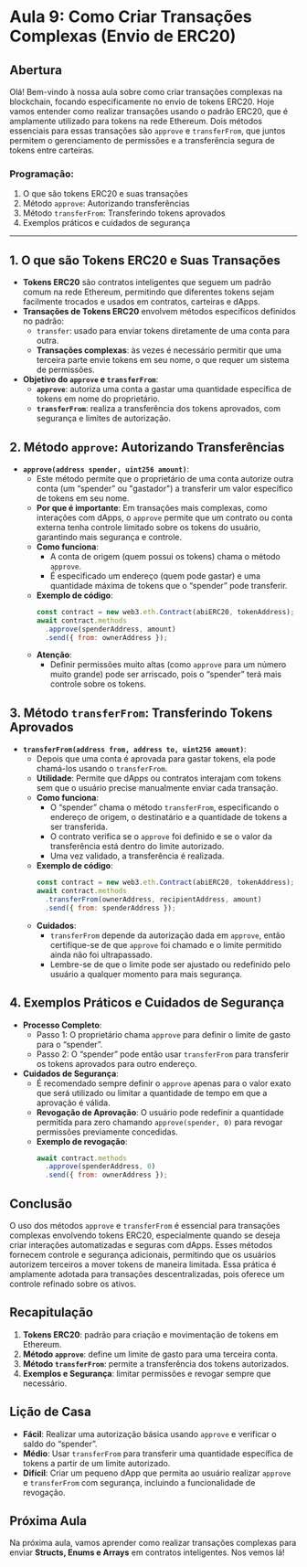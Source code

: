 # Aula 9: **Como Criar Transações Complexas (Envio de ERC20)**

## Abertura

Olá! Bem-vindo à nossa aula sobre como criar transações complexas na blockchain, focando especificamente no envio de tokens ERC20. Hoje vamos entender como realizar transações usando o padrão ERC20, que é amplamente utilizado para tokens na rede Ethereum. Dois métodos essenciais para essas transações são `approve` e `transferFrom`, que juntos permitem o gerenciamento de permissões e a transferência segura de tokens entre carteiras.

### Programação:

1. O que são tokens ERC20 e suas transações
2. Método `approve`: Autorizando transferências
3. Método `transferFrom`: Transferindo tokens aprovados
4. Exemplos práticos e cuidados de segurança

---

## 1. O que são Tokens ERC20 e Suas Transações

- **Tokens ERC20** são contratos inteligentes que seguem um padrão comum na rede Ethereum, permitindo que diferentes tokens sejam facilmente trocados e usados em contratos, carteiras e dApps.
- **Transações de Tokens ERC20** envolvem métodos específicos definidos no padrão:
  - `transfer`: usado para enviar tokens diretamente de uma conta para outra.
  - **Transações complexas**: às vezes é necessário permitir que uma terceira parte envie tokens em seu nome, o que requer um sistema de permissões.
- **Objetivo do `approve` e `transferFrom`**:
  - **`approve`**: autoriza uma conta a gastar uma quantidade específica de tokens em nome do proprietário.
  - **`transferFrom`**: realiza a transferência dos tokens aprovados, com segurança e limites de autorização.

## 2. Método `approve`: Autorizando Transferências

- **`approve(address spender, uint256 amount)`**:
  - Este método permite que o proprietário de uma conta autorize outra conta (um “spender” ou "gastador") a transferir um valor específico de tokens em seu nome.
  - **Por que é importante**: Em transações mais complexas, como interações com dApps, o `approve` permite que um contrato ou conta externa tenha controle limitado sobre os tokens do usuário, garantindo mais segurança e controle.
  - **Como funciona**:
    - A conta de origem (quem possui os tokens) chama o método `approve`.
    - É especificado um endereço (quem pode gastar) e uma quantidade máxima de tokens que o “spender” pode transferir.
  - **Exemplo de código**:
    ```javascript
    const contract = new web3.eth.Contract(abiERC20, tokenAddress);
    await contract.methods
      .approve(spenderAddress, amount)
      .send({ from: ownerAddress });
    ```
  - **Atenção**:
    - Definir permissões muito altas (como `approve` para um número muito grande) pode ser arriscado, pois o “spender” terá mais controle sobre os tokens.

## 3. Método `transferFrom`: Transferindo Tokens Aprovados

- **`transferFrom(address from, address to, uint256 amount)`**:
  - Depois que uma conta é aprovada para gastar tokens, ela pode chamá-los usando o `transferFrom`.
  - **Utilidade**: Permite que dApps ou contratos interajam com tokens sem que o usuário precise manualmente enviar cada transação.
  - **Como funciona**:
    - O “spender” chama o método `transferFrom`, especificando o endereço de origem, o destinatário e a quantidade de tokens a ser transferida.
    - O contrato verifica se o `approve` foi definido e se o valor da transferência está dentro do limite autorizado.
    - Uma vez validado, a transferência é realizada.
  - **Exemplo de código**:
    ```javascript
    const contract = new web3.eth.Contract(abiERC20, tokenAddress);
    await contract.methods
      .transferFrom(ownerAddress, recipientAddress, amount)
      .send({ from: spenderAddress });
    ```
  - **Cuidados**:
    - `transferFrom` depende da autorização dada em `approve`, então certifique-se de que `approve` foi chamado e o limite permitido ainda não foi ultrapassado.
    - Lembre-se de que o limite pode ser ajustado ou redefinido pelo usuário a qualquer momento para mais segurança.

## 4. Exemplos Práticos e Cuidados de Segurança

- **Processo Completo**:
  - Passo 1: O proprietário chama `approve` para definir o limite de gasto para o “spender”.
  - Passo 2: O “spender” pode então usar `transferFrom` para transferir os tokens aprovados para outro endereço.
- **Cuidados de Segurança**:
  - É recomendado sempre definir o `approve` apenas para o valor exato que será utilizado ou limitar a quantidade de tempo em que a aprovação é válida.
  - **Revogação de Aprovação**: O usuário pode redefinir a quantidade permitida para zero chamando `approve(spender, 0)` para revogar permissões previamente concedidas.
  - **Exemplo de revogação**:
    ```javascript
    await contract.methods
      .approve(spenderAddress, 0)
      .send({ from: ownerAddress });
    ```

## Conclusão

O uso dos métodos `approve` e `transferFrom` é essencial para transações complexas envolvendo tokens ERC20, especialmente quando se deseja criar interações automatizadas e seguras com dApps. Esses métodos fornecem controle e segurança adicionais, permitindo que os usuários autorizem terceiros a mover tokens de maneira limitada. Essa prática é amplamente adotada para transações descentralizadas, pois oferece um controle refinado sobre os ativos.

## Recapitulação

1. **Tokens ERC20**: padrão para criação e movimentação de tokens em Ethereum.
2. **Método `approve`**: define um limite de gasto para uma terceira conta.
3. **Método `transferFrom`**: permite a transferência dos tokens autorizados.
4. **Exemplos e Segurança**: limitar permissões e revogar sempre que necessário.

## Lição de Casa

- **Fácil**: Realizar uma autorização básica usando `approve` e verificar o saldo do “spender”.
- **Médio**: Usar `transferFrom` para transferir uma quantidade específica de tokens a partir de um limite autorizado.
- **Difícil**: Criar um pequeno dApp que permita ao usuário realizar `approve` e `transferFrom` com segurança, incluindo a funcionalidade de revogação.

## Próxima Aula

Na próxima aula, vamos aprender como realizar transações complexas para enviar **Structs, Enums e Arrays** em contratos inteligentes. Nos vemos lá!
